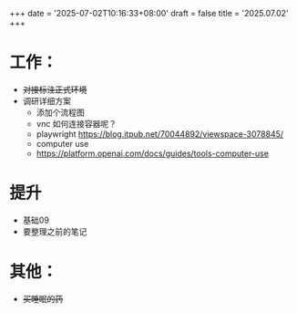 +++
date = '2025-07-02T10:16:33+08:00'
draft = false
title = '2025.07.02'
+++


<!--more-->

# 工作：
- ~~对接标注正式环境~~
- 调研详细方案
  - 添加个流程图
  - vnc 如何连接容器呢？
  - playwright
    https://blog.itpub.net/70044892/viewspace-3078845/
  - computer use
  - https://platform.openai.com/docs/guides/tools-computer-use
# 提升
- 基础09
- 要整理之前的笔记

# 其他：
- ~~买睡眠的药~~
